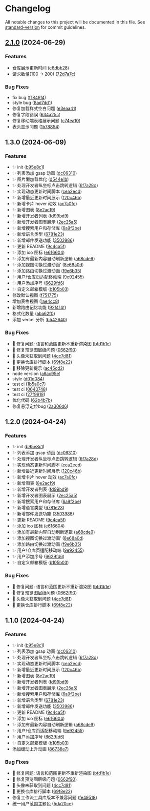 # Changelog

All notable changes to this project will be documented in this file. See [standard-version](https://github.com/conventional-changelog/standard-version) for commit guidelines.

## [2.1.0](https://gitee.com/fxzer/github-trends/compare/v2.0.0...v2.1.0) (2024-06-29)


### Features

* 仓库展示更新时间 ([c6dbb28](https://gitee.com/fxzer/github-trends/commit/c6dbb287a8d9b5a2af6f4c03376cba28e02efb65))
* 请求数量(100 -> 200) ([72d7a7c](https://gitee.com/fxzer/github-trends/commit/72d7a7cd0ebebfe5d3512702b24794f496c9da51))


### Bug Fixes

* fix bug ([f1849f4](https://gitee.com/fxzer/github-trends/commit/f1849f4bdc2017a2bd416da9e947119a2e0f294d))
* style bug ([8ad7dd1](https://gitee.com/fxzer/github-trends/commit/8ad7dd1e5ceab5e3111c972368dec3cf3da1f33b))
* 修复加载样式空白问题 ([e3eaa41](https://gitee.com/fxzer/github-trends/commit/e3eaa41ccfc1bd4a1944684f3fb4bb41db670362))
* 修复字段错误 ([634a25c](https://gitee.com/fxzer/github-trends/commit/634a25c6835fa5483019b883c3303dbe37feb0f5))
* 修复移动端表格展示问题 ([c74ea10](https://gitee.com/fxzer/github-trends/commit/c74ea10534e3116ed684efda2d669c2215e8928a))
* 表头显示问题 ([1b78854](https://gitee.com/fxzer/github-trends/commit/1b7885438c74d3ba83687cf0fad62c8a08129082))

## 1.3.0 (2024-06-09)


### Features

* ✨ init ([b95e8c1](https://gitee.com/fxzer/github-trends/commit/b95e8c1c272208cdb0d30da2b08eabbc6dabab94))
* ✨ 列表添加 gsap 动画 ([dc06310](https://gitee.com/fxzer/github-trends/commit/dc06310cf3023cd0115ce221718c8a8eb5df7a4a))
* ✨ 图片懒加载优化 ([d544e1b](https://gitee.com/fxzer/github-trends/commit/d544e1b2c8448065c7b4013775f89123ff0e099c))
* ✨ 处理开发者纵坐标点击跳转逻辑 ([6f7a28d](https://gitee.com/fxzer/github-trends/commit/6f7a28d7df097ca028551e329e1dcbaf4a759a10))
* ✨ 实现动态更新时间脚本 ([cea2ecd](https://gitee.com/fxzer/github-trends/commit/cea2ecd4502ac44d404e08f55b4c85613e9a664b))
* ✨ 新增最近更新时间展示 ([120c46b](https://gitee.com/fxzer/github-trends/commit/120c46b7464d2255e120a83fddc43e4e55066310))
* ✨ 新增卡片 hover 动效 ([ac7a0fc](https://gitee.com/fxzer/github-trends/commit/ac7a0fc039977cb0646bb368241205919a93dfe9))
* ✨ 新增图表 ([8e2ac19](https://gitee.com/fxzer/github-trends/commit/8e2ac19ed471b650c878ac37d654d5e224f741ab))
* ✨ 新增开发者列表 ([fd99bd9](https://gitee.com/fxzer/github-trends/commit/fd99bd9154e87ceb7b872aaa226de65094023d5a))
* ✨ 新增开发者图表展示 ([2ec25a5](https://gitee.com/fxzer/github-trends/commit/2ec25a5f234e999ba6c66039416e59aa5101790a))
* ✨ 新增搜索用户和存储库 ([6a9f2be](https://gitee.com/fxzer/github-trends/commit/6a9f2bef98ebfbf49063f9d876bf9b795a1ebbd7))
* ✨ 新增语言类型 ([6781e23](https://gitee.com/fxzer/github-trends/commit/6781e23d6a29133eeaf1344f38890a1db274040b))
* ✨ 新增邮件发送功能 ([3503986](https://gitee.com/fxzer/github-trends/commit/35039865c2310a76e9d14bc70e0955a5245c7c8d))
* ✨ 更新 README ([9c4ca5f](https://gitee.com/fxzer/github-trends/commit/9c4ca5f5d9ebfc7c9f50ae18ea9c64f53cad4800))
* ✨ 添加 ico 图标 ([e616604](https://gitee.com/fxzer/github-trends/commit/e6166045652065f339c3d07d6085c5d02134b0b1))
* ✨ 添加有最新内容自动刷新逻辑 ([a68cde9](https://gitee.com/fxzer/github-trends/commit/a68cde93835890ffd92ff13bdd0872517f819cb5))
* ✨ 添加视图切换过渡动画' ([8e68a0d](https://gitee.com/fxzer/github-trends/commit/8e68a0de28cc3a523c352d2406e7c106432b369b))
* ✨ 添加路由切换过渡动画 ([f9e6b35](https://gitee.com/fxzer/github-trends/commit/f9e6b358850322531c1decf9a1609bb458ae21d0))
* ✨ 用户/仓库页适配移动端 ([9e92455](https://gitee.com/fxzer/github-trends/commit/9e924556afc62496c8a95789f67de1761e8aa271))
* ✨ 用户添加序号 ([6629fd6](https://gitee.com/fxzer/github-trends/commit/6629fd6f92c9abb5f689975581758be20ae3d0eb))
* ✨ 自定义邮箱模版 ([b105b03](https://gitee.com/fxzer/github-trends/commit/b105b03f507f194d555b715dda41c598750a5857))
* 修改默认视图 ([f751775](https://gitee.com/fxzer/github-trends/commit/f751775b1666c72472f36549dd9c17ce619b16ba))
* 增加表格视图 ([1ae4cc8](https://gitee.com/fxzer/github-trends/commit/1ae4cc8bd5f7c6759c2d570500f8f6eed4dad32d))
* 新增路由记忆功能 ([92f414f](https://gitee.com/fxzer/github-trends/commit/92f414f72d83e4af4517c36efb6a0ea0f2047c2f))
* 格式化数量 ([aba62f0](https://gitee.com/fxzer/github-trends/commit/aba62f0ae317d7198534df8ccc01d09997afe57e))
* 添加 vercel 分析 ([b542640](https://gitee.com/fxzer/github-trends/commit/b5426403303c62cbaa4ec1badafaa857c32c5e22))


### Bug Fixes

* 🐛 修复问题: 语言和范围更新不重新渲染图 ([bfd1b1e](https://gitee.com/fxzer/github-trends/commit/bfd1b1e5c830e3ea1124ed70a6a10eb7bf5e9988))
* 🐛 修复预览图层级问题 ([0662f90](https://gitee.com/fxzer/github-trends/commit/0662f902e392b083beb7b7fcf757ff98a453bb9e))
* 🐛 头像未获取到问题 ([4cc7d81](https://gitee.com/fxzer/github-trends/commit/4cc7d811fdb156424078a69277a56e885f735cca))
* 🐛 更换仓库排行脚本 ([69f8e22](https://gitee.com/fxzer/github-trends/commit/69f8e228126020b26fcd0c4c3a4fc0b97dd79b61))
* 🐛 移除更新提示 ([ac45cd2](https://gitee.com/fxzer/github-trends/commit/ac45cd299c884e840451dae750d33d013f1be1b6))
* node version ([a6ac95e](https://gitee.com/fxzer/github-trends/commit/a6ac95e0a13e671735f9983a0e3a711cc6d1878a))
* style ([d01d084](https://gitee.com/fxzer/github-trends/commit/d01d084d0a17e944e46893cbb00efa1e99692985))
* test ci ([1b5a0c7](https://gitee.com/fxzer/github-trends/commit/1b5a0c739a2daeafa1f9f408fc69c0878e38d174))
* test ci ([0640748](https://gitee.com/fxzer/github-trends/commit/064074837945f994673c503cd3d703d3b61f51c9))
* test ci ([27f9918](https://gitee.com/fxzer/github-trends/commit/27f9918075e74d73688f930f4f3a7ab2ebd9b178))
* 优化代码 ([62b4b7b](https://gitee.com/fxzer/github-trends/commit/62b4b7be7b1c6574e44a0a2918ee5088cf82ac47))
* 修复悬浮定位bug ([2a306d6](https://gitee.com/fxzer/github-trends/commit/2a306d6d588e8aebfab1f548bb06d28c046b1eec))

## 1.2.0 (2024-04-24)


### Features

* ✨ init ([b95e8c1](https://gitee.com/fxzer/github-trends/commit/b95e8c1c272208cdb0d30da2b08eabbc6dabab94))
* ✨ 列表添加 gsap 动画 ([dc06310](https://gitee.com/fxzer/github-trends/commit/dc06310cf3023cd0115ce221718c8a8eb5df7a4a))
* ✨ 处理开发者纵坐标点击跳转逻辑 ([6f7a28d](https://gitee.com/fxzer/github-trends/commit/6f7a28d7df097ca028551e329e1dcbaf4a759a10))
* ✨ 实现动态更新时间脚本 ([cea2ecd](https://gitee.com/fxzer/github-trends/commit/cea2ecd4502ac44d404e08f55b4c85613e9a664b))
* ✨ 新增最近更新时间展示 ([120c46b](https://gitee.com/fxzer/github-trends/commit/120c46b7464d2255e120a83fddc43e4e55066310))
* ✨ 新增卡片 hover 动效 ([ac7a0fc](https://gitee.com/fxzer/github-trends/commit/ac7a0fc039977cb0646bb368241205919a93dfe9))
* ✨ 新增图表 ([8e2ac19](https://gitee.com/fxzer/github-trends/commit/8e2ac19ed471b650c878ac37d654d5e224f741ab))
* ✨ 新增开发者列表 ([fd99bd9](https://gitee.com/fxzer/github-trends/commit/fd99bd9154e87ceb7b872aaa226de65094023d5a))
* ✨ 新增开发者图表展示 ([2ec25a5](https://gitee.com/fxzer/github-trends/commit/2ec25a5f234e999ba6c66039416e59aa5101790a))
* ✨ 新增搜索用户和存储库 ([6a9f2be](https://gitee.com/fxzer/github-trends/commit/6a9f2bef98ebfbf49063f9d876bf9b795a1ebbd7))
* ✨ 新增语言类型 ([6781e23](https://gitee.com/fxzer/github-trends/commit/6781e23d6a29133eeaf1344f38890a1db274040b))
* ✨ 新增邮件发送功能 ([3503986](https://gitee.com/fxzer/github-trends/commit/35039865c2310a76e9d14bc70e0955a5245c7c8d))
* ✨ 更新 README ([9c4ca5f](https://gitee.com/fxzer/github-trends/commit/9c4ca5f5d9ebfc7c9f50ae18ea9c64f53cad4800))
* ✨ 添加 ico 图标 ([e616604](https://gitee.com/fxzer/github-trends/commit/e6166045652065f339c3d07d6085c5d02134b0b1))
* ✨ 添加有最新内容自动刷新逻辑 ([a68cde9](https://gitee.com/fxzer/github-trends/commit/a68cde93835890ffd92ff13bdd0872517f819cb5))
* ✨ 添加视图切换过渡动画' ([8e68a0d](https://gitee.com/fxzer/github-trends/commit/8e68a0de28cc3a523c352d2406e7c106432b369b))
* ✨ 添加路由切换过渡动画 ([f9e6b35](https://gitee.com/fxzer/github-trends/commit/f9e6b358850322531c1decf9a1609bb458ae21d0))
* ✨ 用户/仓库页适配移动端 ([9e92455](https://gitee.com/fxzer/github-trends/commit/9e924556afc62496c8a95789f67de1761e8aa271))
* ✨ 用户添加序号 ([6629fd6](https://gitee.com/fxzer/github-trends/commit/6629fd6f92c9abb5f689975581758be20ae3d0eb))
* ✨ 自定义邮箱模版 ([b105b03](https://gitee.com/fxzer/github-trends/commit/b105b03f507f194d555b715dda41c598750a5857))


### Bug Fixes

* 🐛 修复问题: 语言和范围更新不重新渲染图 ([bfd1b1e](https://gitee.com/fxzer/github-trends/commit/bfd1b1e5c830e3ea1124ed70a6a10eb7bf5e9988))
* 🐛 修复预览图层级问题 ([0662f90](https://gitee.com/fxzer/github-trends/commit/0662f902e392b083beb7b7fcf757ff98a453bb9e))
* 🐛 头像未获取到问题 ([4cc7d81](https://gitee.com/fxzer/github-trends/commit/4cc7d811fdb156424078a69277a56e885f735cca))
* 🐛 更换仓库排行脚本 ([69f8e22](https://gitee.com/fxzer/github-trends/commit/69f8e228126020b26fcd0c4c3a4fc0b97dd79b61))

## 1.1.0 (2024-04-24)


### Features

* ✨ init ([b95e8c1](https://gitee.com/fxzer/github-trends/commit/b95e8c1c272208cdb0d30da2b08eabbc6dabab94))
* ✨ 列表添加 gsap 动画 ([dc06310](https://gitee.com/fxzer/github-trends/commit/dc06310cf3023cd0115ce221718c8a8eb5df7a4a))
* ✨ 处理开发者纵坐标点击跳转逻辑 ([6f7a28d](https://gitee.com/fxzer/github-trends/commit/6f7a28d7df097ca028551e329e1dcbaf4a759a10))
* ✨ 实现动态更新时间脚本 ([cea2ecd](https://gitee.com/fxzer/github-trends/commit/cea2ecd4502ac44d404e08f55b4c85613e9a664b))
* ✨ 新增最近更新时间展示 ([120c46b](https://gitee.com/fxzer/github-trends/commit/120c46b7464d2255e120a83fddc43e4e55066310))
* ✨ 新增图表 ([8e2ac19](https://gitee.com/fxzer/github-trends/commit/8e2ac19ed471b650c878ac37d654d5e224f741ab))
* ✨ 新增开发者列表 ([fd99bd9](https://gitee.com/fxzer/github-trends/commit/fd99bd9154e87ceb7b872aaa226de65094023d5a))
* ✨ 新增开发者图表展示 ([2ec25a5](https://gitee.com/fxzer/github-trends/commit/2ec25a5f234e999ba6c66039416e59aa5101790a))
* ✨ 新增搜索用户和存储库 ([6a9f2be](https://gitee.com/fxzer/github-trends/commit/6a9f2bef98ebfbf49063f9d876bf9b795a1ebbd7))
* ✨ 新增语言类型 ([6781e23](https://gitee.com/fxzer/github-trends/commit/6781e23d6a29133eeaf1344f38890a1db274040b))
* ✨ 新增邮件发送功能 ([3503986](https://gitee.com/fxzer/github-trends/commit/35039865c2310a76e9d14bc70e0955a5245c7c8d))
* ✨ 更新 README ([9c4ca5f](https://gitee.com/fxzer/github-trends/commit/9c4ca5f5d9ebfc7c9f50ae18ea9c64f53cad4800))
* ✨ 添加 ico 图标 ([e616604](https://gitee.com/fxzer/github-trends/commit/e6166045652065f339c3d07d6085c5d02134b0b1))
* ✨ 添加有最新内容自动刷新逻辑 ([a68cde9](https://gitee.com/fxzer/github-trends/commit/a68cde93835890ffd92ff13bdd0872517f819cb5))
* ✨ 用户/仓库页适配移动端 ([9e92455](https://gitee.com/fxzer/github-trends/commit/9e924556afc62496c8a95789f67de1761e8aa271))
* ✨ 用户添加序号 ([6629fd6](https://gitee.com/fxzer/github-trends/commit/6629fd6f92c9abb5f689975581758be20ae3d0eb))
* ✨ 自定义邮箱模版 ([b105b03](https://gitee.com/fxzer/github-trends/commit/b105b03f507f194d555b715dda41c598750a5857))
* 添加缓动上升动画 ([86738e7](https://gitee.com/fxzer/github-trends/commit/86738e7bdb0d1aef5ec59e2de1c8a51f3717fe87))


### Bug Fixes

* 🐛 修复问题: 语言和范围更新不重新渲染图 ([bfd1b1e](https://gitee.com/fxzer/github-trends/commit/bfd1b1e5c830e3ea1124ed70a6a10eb7bf5e9988))
* 🐛 修复预览图层级问题 ([0662f90](https://gitee.com/fxzer/github-trends/commit/0662f902e392b083beb7b7fcf757ff98a453bb9e))
* 🐛 头像未获取到问题 ([4cc7d81](https://gitee.com/fxzer/github-trends/commit/4cc7d811fdb156424078a69277a56e885f735cca))
* 🐛 更换仓库排行脚本 ([69f8e22](https://gitee.com/fxzer/github-trends/commit/69f8e228126020b26fcd0c4c3a4fc0b97dd79b61))
* 修复工作流工具库版本不兼容问题 ([fe49518](https://gitee.com/fxzer/github-trends/commit/fe49518b28f3afb484d9c28831e4d17cbb0efa47))
* 统一用户范围主题色 ([5da20ce](https://gitee.com/fxzer/github-trends/commit/5da20ce7b6807eaf9bee787a1c3a4ec10d6ed44f))
